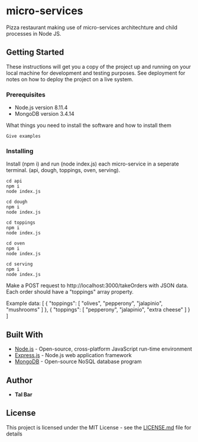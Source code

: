 






# micro-services

Pizza restaurant making use of micro-services architechture and child processes in Node JS.

## Getting Started

These instructions will get you a copy of the project up and running on your local machine for development and testing purposes. See deployment for notes on how to deploy the project on a live system.

### Prerequisites
* Node.js version 8.11.4 
* MongoDB version 3.4.14

What things you need to install the software and how to install them

```
Give examples
```

### Installing

Install (npm i) and run (node index.js) each micro-service in a seperate terminal. (api, dough, toppings, oven, serving).

```
cd api
npm i
node index.js
```
```
cd dough
npm i
node index.js
```
```
cd toppings
npm i
node index.js
```
```
cd oven
npm i
node index.js
```
```
cd serving
npm i
node index.js
```

Make a POST request to http://localhost:3000/takeOrders with JSON data.
Each order should have a "toppings" array property. 

Example data:
[
  {
    "toppings": [
      "olives",
      "pepperony",
      "jalapinio",
      "mushrooms"
    ]
  },
  {
    "toppings": [
      "pepperony",
      "jalapinio",
      "extra cheese"
    ]
  }  
]


## Built With

* [Node.js](https://nodejs.org/en/docs/) - Open-source, cross-platform JavaScript run-time environment 
* [Express.js](https://expressjs.com/) - Node.js web application framework
* [MongoDB](https://docs.mongodb.com/) - Open-source NoSQL database program


## Author

* **Tal Bar**

## License

This project is licensed under the MIT License - see the [LICENSE.md](LICENSE.md) file for details

